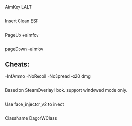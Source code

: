AimKey LALT
## 
Insert Clean ESP
## 
PageUp +aimfov
## 
pageDown -aimfov
## Cheats:
-InfAmmo
-NoRecoil
-NoSpread
-x20 dmg 
## 
Based on SteamOverlayHook.
support windowed mode only.
## 
Use face_injector_v2
to inject
## 
ClassName DagorWClass 
## 
